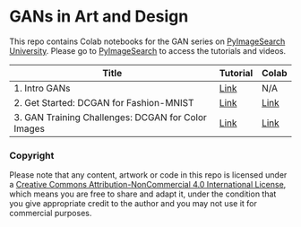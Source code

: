 # GANs in Art and Design
This repo contains Colab notebooks for the GAN series on [PyImageSearch University](https://www.pyimagesearch.com/pyimagesearch-university/). Please go to [PyImageSearch](https://www.pyimagesearch.com/) to access the tutorials and videos.

|Title                                   |Tutorial  |Colab |
|----------------------------------------|--------- |----- |
|1. Intro GANs                           |[Link](https://www.pyimagesearch.com/2021/09/13/intro-to-generative-adversarial-networks-gans/)  | N/A  |
|2. Get Started: DCGAN for Fashion-MNIST |[Link](https://www.pyimagesearch.com/2021/11/11/get-started-dcgan-for-fashion-mnist/)  |[Link](https://github.com/margaretmz/GANs-in-Art-and-Design/blob/main/2_dcgan_fashion_mnist.ipynb)|
|3. GAN Training Challenges: DCGAN for Color Images |[Link](https://www.pyimagesearch.com/2021/12/13/gan-training-challenges-dcgan-for-color-images/)      |[Link](https://github.com/margaretmz/GANs-in-Art-and-Design/blob/main/3_dcgan_color_images.ipynb)   |


### Copyright
Please note that any content, artwork or code in this repo is licensed under a [
Creative Commons Attribution-NonCommercial 4.0 International License](https://creativecommons.org/licenses/by-nc/4.0/), which means you are free to share and adapt it, under the condition that you give appropriate credit to the author and you may not use it for commercial purposes.